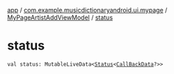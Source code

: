 [app](../../index.md) / [com.example.musicdictionaryandroid.ui.mypage](../index.md) / [MyPageArtistAddViewModel](index.md) / [status](./status.md)

# status

`val status: MutableLiveData<`[`Status`](../../com.example.musicdictionaryandroid.model.util/-status/index.md)`<`[`CallBackData`](../../com.example.musicdictionaryandroid.model.entity/-call-back-data/index.md)`?>>`
